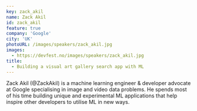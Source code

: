 ```yaml
---
key: zack_akil
name: Zack Akil
id: zack_akil
feature: true
company: 'Google'
city: 'UK'
photoURL: /images/speakers/zack_akil.jpg
images:
  - https://devfest.no/images/speakers/zack_akil.jpg
title: 
  - Building a visual art gallery search app with ML
---
```


Zack Akil (@ZackAkil) is a machine learning engineer & developer advocate at Google specialising in image and video data problems. He spends most of his time building unique and experimental ML applications that help inspire other developers to utilise ML in new ways.
